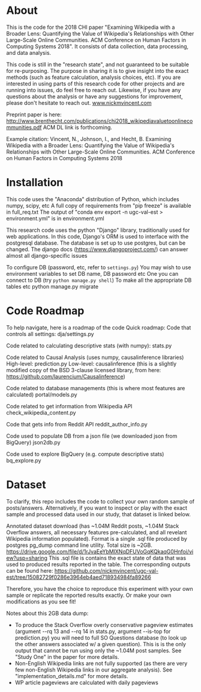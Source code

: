 # About
This is the code for the 2018 CHI paper "Examining Wikipedia with a Broader Lens: Quantifying the Value of Wikipedia's Relationships with Other Large-Scale Online Communities. ACM Conference on Human Factors in Computing Systems 2018".
It consists of data collection, data processing, and data analysis.

This code is still in the "research state", and not guaranteed to be suitable for re-purposing.
The purpose in sharing it is to give insight into the exact methods (such as feature calculation, analysis choices, etc).
If you are interested in using parts of this research code for other projects and are running into issues, do feel free to reach out.
Likewise, if you have any questions about the analysis or have any suggestions for improvement, please don't hesitate to reach out.
www.nickmvincent.com

Preprint paper is here: http://www.brenthecht.com/publications/chi2018_wikipediavaluetoonlinecommunities.pdf
ACM DL link is forthcoming.

Example citation:
Vincent, N., Johnson, I., and Hecht, B. Examining Wikipedia with a Broader Lens: Quantifying the Value of Wikipedia's Relationships with Other Large-Scale Online Communities. ACM Conference on Human Factors in Computing Systems 2018

# Installation
This code uses the "Anaconda" distribution of Python, which includes numpy, scipy, etc
A full copy of requirements from "pip freeze" is available in full_req.txt
The output of "conda env export -n ugc-val-est > environment.yml" is in environment.yml

This research code uses the python "Django" library, traditionally used for web applications.
In this code, Django's ORM is used to interface with the postgresql database.
The database is set up to use postgres, but can be changed.
The django docs (https://www.djangoproject.com/) can answer almost all django-specific issues

To configure DB (password, etc, refer to `settings.py`)
You may wish to use environment variables to set DB name, DB password etc
One you can connect to DB (try `python manage.py shell`)
To make all the appropriate DB tables etc
python manage.py migrate



# Code Roadmap
To help navigate, here is a roadmap of the code
Quick roadmap:
Code that controls all settings:
dja/settings.py

Code related to calculating descriptive stats (with numpy):
stats.py

Code related to Causal Analysis (uses numpy, causalinference libraries)
High-level: prediction.py
Low-level: causalinference (this is a slightly modified copy of the BSD 3-clause licensed library, from here: https://github.com/laurencium/Causalinference)

Code related to database managements (this is where most features are calculated)
portal/models.py

Code related to get information from Wikipedia API
check_wikipedia_content.py

Code that gets info from Reddit API
reddit_author_info.py

Code used to populate DB from a json file (we downloaded json from BigQuery)
json2db.py

Code used to explore BigQuery (e.g. compute descriptive stats)
bq_explore.py

# Dataset
To clarify, this repo includes the code to collect your own random sample of posts/answers.
Alternatively, if you want to inspect or play with the exact sample and processed data used in our study, that dataset is linked below.

Annotated dataset download (has ~1.04M Reddit posts, ~1.04M Stack Overflow answers, all necessary features pre-calculated, and all revelant Wikipedia information populated). Format is a single .sql file produced by postgres pg_dump command line utility. Total size is ~2GB.
https://drive.google.com/file/d/1rJvaEeYbMlXNqDFUVoGqKQkaqG0Hnfoi/view?usp=sharing
This .sql file is contains the exact state of data that was used to produced results reported in the table.
The corresponding outputs can be found here: https://github.com/nickmvincent/ugc-val-est/tree/15082729f0286e3964eb4aed718934984fa89266


Therefore, you have the choice to reproduce this experiment with your own sample or replicate the reported results exactly.
Or make your own modifications as you see fit!

Notes about this 2GB data dump:
* To produce the Stack Overflow overly conservative pageview estimates (argument --rq 13 and --rq 14 in stats.py, argument --is-top for prediction.py) you will need to full SO Questions database (to look up the other answers associated w/ a given question). This is is the only output that cannot be run using only the ~1.04M post samples. See "Study One" in the paper for more details.
* Non-English Wikipedia links are not fully supported (as there are very few non-English Wikipedia links in our aggregate analysis). See "implementation_details.md" for more details.
* WP article pageviews are calculated with daily pageviews